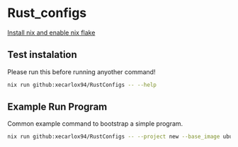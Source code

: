# Rust_configs



[Install nix and enable nix flake](https://dev.to/arnu515/getting-started-with-nix-and-nix-flakes-mml)



## Test instalation


Please run this before running anyother command!


```bash
nix run github:xecarlox94/RustConfigs -- --help
```

## Example Run Program


Common example command to bootstrap a simple program.


```bash
nix run github:xecarlox94/RustConfigs -- --project new --base_image ubuntu -n -d -x
```
